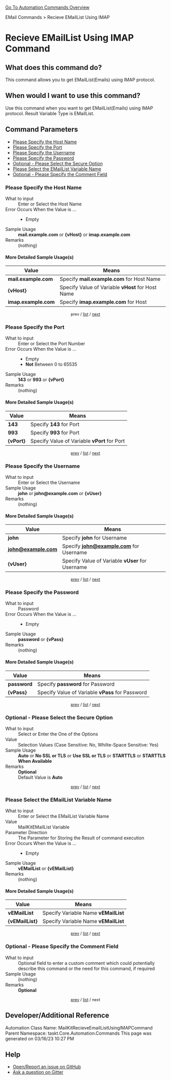 <!--TITLE: Recieve EMailList Using IMAP Command -->
<!-- SUBTITLE: a command in the EMail Commands group. -->
[Go To Automation Commands Overview](/automation-commands.md)


EMail Commands &gt; Recieve EMailList Using IMAP


# Recieve EMailList Using IMAP Command


## What does this command do?
This command allows you to get EMailList(Emails) using IMAP protocol.


## When would I want to use this command?
Use this command when you want to get EMailList(Emails) using IMAP protocol. Result Variable Type is EMailList.


<a id="param_list"></a>
## Command Parameters
- [Please Specify the Host Name](#param_0)
- [Please Specify the Port](#param_1)
- [Please Specify the Username](#param_2)
- [Please Specify the Password](#param_3)
- [Optional - Please Select the Secure Option](#param_4)
- [Please Select the EMailList Variable Name](#param_5)
- [Optional - Please Specify the Comment Field](#param_6)


<a id="param_0"></a>
### Please Specify the Host Name


<dl>
<dt>What to input</dt><dd>Enter or Select the Host Name</dd>
<dt>Error Occurs When the Value is ...</dt><dd><ul>
<li>Empty</li>
</ul></dd>
<dt>Sample Usage</dt><dd><strong>mail.example.com</strong> or <strong>{vHost}</strong> or <strong>imap.example.com</strong></dd>
<dt>Remarks</dt><dd>(nothing)</dd>
</dl>




#### More Detailed Sample Usage(s)
| Value | Means |
|---|---|
| <strong>mail.example.com</strong> | Specify **mail.example.com** for Host Name |
| <strong>{vHost}</strong> | Specify Value of Variable **vHost** for Host Name |
| <strong>imap.example.com</strong> | Specify **imap.example.com** for Host |


<div style="font-size: 90%; text-align: center">


prev / [list](#param_list) / [next](#param_1)


</div>


<a id="param_1"></a>
### Please Specify the Port


<dl>
<dt>What to input</dt><dd>Enter or Select the Port Number</dd>
<dt>Error Occurs When the Value is ...</dt><dd><ul>
<li>Empty</li>
<li><strong>Not</strong> Between 0 to 65535</li>
</ul></dd>
<dt>Sample Usage</dt><dd><strong>143</strong> or <strong>993</strong> or <strong>{vPort}</strong></dd>
<dt>Remarks</dt><dd>(nothing)</dd>
</dl>




#### More Detailed Sample Usage(s)
| Value | Means |
|---|---|
| <strong>143</strong> | Specify **143** for Port |
| <strong>993</strong> | Specify **993** for Port |
| <strong>{vPort}</strong> | Specify Value of Variable **vPort** for Port |


<div style="font-size: 90%; text-align: center">


[prev](#param_1) / [list](#param_list) / [next](#param_2)


</div>


<a id="param_2"></a>
### Please Specify the Username


<dl>
<dt>What to input</dt><dd>Enter or Select the Username</dd>
<dt>Sample Usage</dt><dd><strong>john</strong> or <strong>john@example.com</strong> or <strong>{vUser}</strong></dd>
<dt>Remarks</dt><dd>(nothing)</dd>
</dl>




#### More Detailed Sample Usage(s)
| Value | Means |
|---|---|
| <strong>john</strong> | Specify **john** for Username |
| <strong>john@example.com</strong> | Specify **john@example.com** for Username |
| <strong>{vUser}</strong> | Specify Value of Variable **vUser** for Username |


<div style="font-size: 90%; text-align: center">


[prev](#param_2) / [list](#param_list) / [next](#param_3)


</div>


<a id="param_3"></a>
### Please Specify the Password


<dl>
<dt>What to input</dt><dd>Password</dd>
<dt>Error Occurs When the Value is ...</dt><dd><ul>
<li>Empty</li>
</ul></dd>
<dt>Sample Usage</dt><dd><strong>password</strong> or <strong>{vPass}</strong></dd>
<dt>Remarks</dt><dd>(nothing)</dd>
</dl>




#### More Detailed Sample Usage(s)
| Value | Means |
|---|---|
| <strong>password</strong> | Specify **password** for Password |
| <strong>{vPass}</strong> | Specify Value of Variable **vPass** for Password |


<div style="font-size: 90%; text-align: center">


[prev](#param_3) / [list](#param_list) / [next](#param_4)


</div>


<a id="param_4"></a>
### Optional - Please Select the Secure Option


<dl>
<dt>What to input</dt><dd>Select or Enter the One of the Options</dd>
<dt>Value</dt><dd>Selection Values (Case Sensitive: No, Whilte-Space Sensitive: Yes)</dd>
<dt>Sample Usage</dt><dd><strong>Auto</strong> or  <strong>No SSL or TLS</strong> or  <strong>Use SSL or TLS</strong> or  <strong>STARTTLS</strong> or  <strong>STARTTLS When Available</strong></dd>
<dt>Remarks</dt><dd><strong>Optional</strong><br>Default Value is <strong>Auto</strong></dd>
</dl>




<div style="font-size: 90%; text-align: center">


[prev](#param_4) / [list](#param_list) / [next](#param_5)


</div>


<a id="param_5"></a>
### Please Select the EMailList Variable Name


<dl>
<dt>What to input</dt><dd>Enter or Select the EMailList Variable Name</dd>
<dt>Value</dt><dd>MailKitEMailList Variable</dd>
<dt>Parameter Direction</dt><dd>The Parameter for Storing the Result of command execution</dd>
<dt>Error Occurs When the Value is ...</dt><dd><ul>
<li>Empty</li>
</ul></dd>
<dt>Sample Usage</dt><dd><strong>vEMailList</strong> or <strong>{vEMailList}</strong></dd>
<dt>Remarks</dt><dd>(nothing)</dd>
</dl>




#### More Detailed Sample Usage(s)
| Value | Means |
|---|---|
| <strong>vEMailList</strong> | Specify Variable Name **vEMailList** |
| <strong>{vEMailList}</strong> | Specify Variable Name **vEMailList** |


<div style="font-size: 90%; text-align: center">


[prev](#param_5) / [list](#param_list) / [next](#param_6)


</div>


<a id="param_6"></a>
### Optional - Please Specify the Comment Field


<dl>
<dt>What to input</dt><dd>Optional field to enter a custom comment which could potentially describe this command or the need for this command, if required</dd>
<dt>Sample Usage</dt><dd>(nothing)</dd>
<dt>Remarks</dt><dd><strong>Optional</strong><br></dd>
</dl>




<div style="font-size: 90%; text-align: center">


[prev](#param_6) / [list](#param_list) / next


</div>


## Developer/Additional Reference
Automation Class Name: MailKitRecieveEmailListUsingIMAPCommand
Parent Namespace: taskt.Core.Automation.Commands
This page was generated on 03/16/23 10:27 PM


## Help
- [Open/Report an issue on GitHub](https://github.com/rcktrncn/taskt/issues/new)
- [Ask a question on Gitter](https://gitter.im/taskt-rpa/Lobby)
